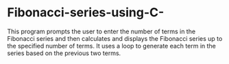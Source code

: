 # Fibonacci-series-using-C-
This program prompts the user to enter the number of terms in the Fibonacci series and then calculates and displays the Fibonacci series up to the specified number of terms. It uses a loop to generate each term in the series based on the previous two terms.
